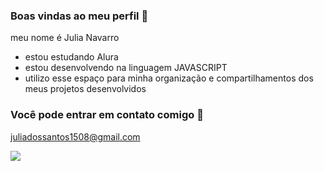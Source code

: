 ### Boas vindas ao meu perfil  🖤

meu nome é Julia Navarro 

- estou estudando Alura
- estou desenvolvendo na linguagem JAVASCRIPT
- utilizo esse espaço para minha organização e compartilhamentos dos meus projetos desenvolvidos

### Você pode entrar em contato comigo 📧
juliadossantos1508@gmail.com 



![](https://media1.tenor.com/m/SfIBJjbHH9UAAAAd/dog-smile-shyboos.gif)
